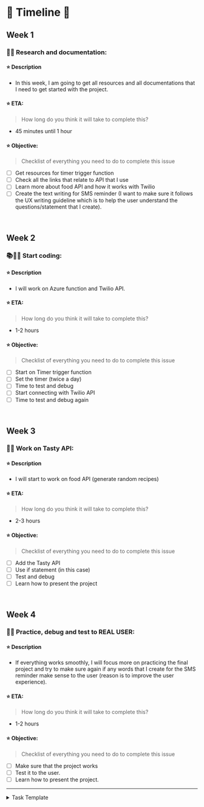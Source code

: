 # 📅 Timeline 📅

## Week 1

### 🔬📄 Research and documentation:

#### ⭐ Description
- In this week, I am going to get all resources and all documentations that I need to get started with the project.

#### ⭐ ETA:
> How long do you think it will take to complete this?
- 45 minutes until 1 hour

#### ⭐ Objective:
> Checklist of everything you need to do to complete this issue
- [ ] Get resources for timer trigger function
- [ ] Check all the links that relate to API that I use
- [ ] Learn more about food API and how it works with Twilio
- [ ] Create the text writing for SMS reminder (I want to make sure it follows the UX writing guideline which is to help the user understand the questions/statement that I create).
<br>

## Week 2

### 📚👨‍💻 Start coding:

#### ⭐ Description
- I will work on Azure function and Twilio API.

#### ⭐ ETA:
> How long do you think it will take to complete this?
- 1-2 hours

#### ⭐ Objective:
> Checklist of everything you need to do to complete this issue
- [ ] Start on Timer trigger function
- [ ] Set the timer (twice a day)
- [ ] Time to test and debug
- [ ] Start connecting with Twilio API 
- [ ] Time to test and debug again
<br>

## Week 3

### 🤤🍗 Work on Tasty API:

#### ⭐ Description
- I will start to work on food API (generate random recipes)

#### ⭐ ETA:
> How long do you think it will take to complete this?
- 2-3 hours

#### ⭐ Objective:
> Checklist of everything you need to do to complete this issue
- [ ] Add the Tasty API
- [ ] Use if statement (in this case)
- [ ] Test and debug
- [ ] Learn how to present the project
<br>

## Week 4

### 💁🥳 Practice, debug and test to REAL USER:

#### ⭐ Description
- If everything works smoothly, I will focus more on practicing the final project and try to make sure again if any words that I create for the SMS reminder make sense to the user (reason is to improve the user experience). 

#### ⭐ ETA:
> How long do you think it will take to complete this?
- 1-2 hours

#### ⭐ Objective:
> Checklist of everything you need to do to complete this issue
- [ ] Make sure that the project works
- [ ] Test it to the user.
- [ ] Learn how to present the project.

---

<details><summary>Task Template</summary>
<br>

### [Task Name]:

#### Description
- [Replace with description]

#### ETA:
> How long do you think it will take to complete this?
- [Replace with eta]

#### Objective:
> Checklist of everything you need to do to complete this issue
- [ ] [Replace with small task  1]
- [ ] [Replace with small task  2]
- [ ] [Replace with small task  3]

<br><br>
</details>
